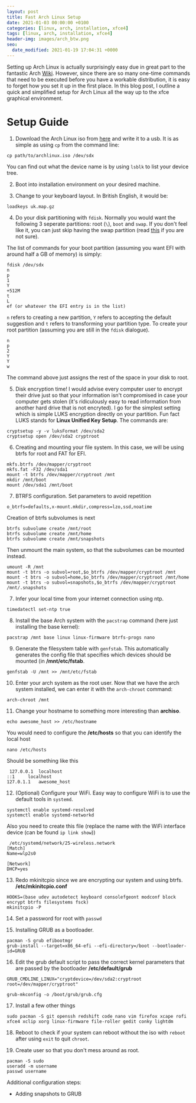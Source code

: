 ```yaml
---
layout: post
title: Fast Arch Linux Setup
date: 2021-01-03 00:00:00 +0100
categories: [linux, arch, installation, xfce4]
tags: [linux, arch, installation, xfce4]
header-img: images/arch_btw.png
seo:
  date_modified: 2021-01-19 17:04:31 +0000
---
```


Setting up Arch Linux is actually surprisingly easy due in great part to the fantastic Arch [Wiki](insert_wiki_link). However, since there are so many one-time commands that need to be executed before you have a workable distribution, it is easy to forget how you set it up in the first place. In this blog post, I outline a quick and simplified setup for Arch Linux all the way up to the xfce graphical environment. 

# Setup Guide

1. Download the Arch Linux iso from [here](insert_download_link) and write it to a usb. It is as simple as using `cp` from the command line:

```
cp path/to/archlinux.iso /dev/sdx
```

You can find out what the device name is by using `lsblk` to list your device tree. 

2. Boot into installation environment on your desired machine. 

3. Change to your keyboard layout. In British English, it would be:

```
loadkeys uk.map.gz
```

4. Do your disk partitioning with `fdisk`. Normally you would want the following 3 seperate partitions: root (`\`), `boot` and `swap`. If you don't feel like it, you can just skip having the swap partition (read [this](https://www.lifewire.com/do-you-need-swap-partition-2202049) if you are not sure).

The list of commands for your boot partition (assuming you want EFI with around half a GB of memory) is simply:
```
fdisk /dev/sdx
n
p 
1
Y
+512M
t
L
ef (or whatever the EFI entry is in the list)
```

`n` refers to creating a new partition, `Y` refers to accepting the default suggestion and `t` refers to transforming your partition type. To create your root partition (assuming you are still in the `fdisk` dialogue).

```
n
p
2
Y
Y
w
```

The command above just assigns the rest of the space in your disk to root. 

5. Disk encryption time! I would advise every computer user to encrypt their drive just so that your information isn't compromised in case your computer gets stolen (it's ridiculously easy to read information from another hard drive that is not encryted). I go for the simplest setting which is simple LUKS encryption directly on your partition. Fun fact LUKS stands for **Linux Unified Key Setup**. The commands are:

```
cryptsetup -y -v luksFormat /dev/sda2
cryptsetup open /dev/sda2 cryptroot
```

6. Creating and  mounting your file system. In this case, we will be using btrfs for root and FAT for EFI. 

```
mkfs.btrfs /dev/mapper/cryptroot
mkfs.fat -F32 /dev/sda1 
mount -t btrfs /dev/mapper/cryptroot /mnt
mkdir /mnt/boot
mount /dev/sda1 /mnt/boot
``` 

7. BTRFS configuration. Set parameters to avoid repetition

```
o_btrfs=defaults,x-mount.mkdir,compress=lzo,ssd,noatime
```

Creation of btrfs subvolumes is next

```
btrfs subvolume create /mnt/root
btrfs subvolume create /mnt/home
btrfs subvolume create /mnt/snapshots
```

Then unmount the main system, so that the subvolumes can be mounted instead. 

```
umount -R /mnt
mount -t btrs -o subvol=root,$o_btrfs /dev/mapper/cryptroot /mnt
mount -t btrs -o subvol=home,$o_btrfs /dev/mapper/cryptroot /mnt/home
mount -t btrs -o subvol=snapshots,$o_btrfs /dev/mapper/cryptroot /mnt/.snapshots
```

7. Infer your local time from your internet connection using ntp. 

`timedatectl set-ntp true`

8. Install the base Arch system with the `pacstrap` command (here just installing the base kernel):

```
pacstrap /mnt base linux linux-firmware btrfs-progs nano
```

9. Generate the filesystem table with `genfstab`. This automatically generates the config file that specifies which devices should be mounted (in **/mnt/etc/fstab**.

```
genfstab -U /mnt >> /mnt/etc/fstab
```

 10. Enter your arch system as the root user. Now that we have the arch system installed, we can enter it with the `arch-chroot` command:

 ```
 arch-chroot /mnt
 ```

 11. Change your hostname to something more interesting than **archiso**. 

 ```
 echo awesome_host >> /etc/hostname
 ```

 You would need to configure the **/etc/hosts** so that you can identify the local host

 ```
 nano /etc/hosts
 ```
Should be something like this

```
 127.0.0.1	localhost
::1		localhost
127.0.1.1	awesome_host
```

 12. (Optional) Configure your WiFi. Easy way to configure WiFi is to use the default tools in `systemd`. 

```
systemctl enable systemd-resolved
systemctl enable systemd-networkd

```

Also you need to create this file (replace the name with the WiFi interface device (can be found `ip link show`))

```
 /etc/systemd/network/25-wireless.network
[Match]
Name=wlp2s0

[Network]
DHCP=yes
```

13. Redo mkinitcpio since we are encrypting our system and using btrfs. **/etc/mkinitcpio.conf**

```
HOOKS=(base udev autodetect keyboard consolefgeont modconf block encrypt btrfs filesystems fsck)
mkinitcpio -P
```

14. Set a password for root with `passwd`


15. Installing GRUB as a bootloader. 

```
pacman -S grub efibootmgr
grub-install --target=x86_64-efi --efi-directory=/boot --bootloader-id=GRUB
```

16. Edit the grub default script to pass the correct kernel parameters that are passed by the bootloader **/etc/default/grub**

```
GRUB_CMDLINE_LINUX="cryptdevice=/dev/sda2:cryptroot root=/dev/mapper/cryptroot"
```

```
grub-mkconfig -o /boot/grub/grub.cfg
```


17. Install a few other things

```
sudo pacman -S git openssh redshift code nano vim firefox xcape rofi xfce4 xclip xorg linux-firmware file-roller gedit conky lightdm
```

18. Reboot to check if your system can reboot without the iso with `reboot` after using `exit` to quit `chroot`.


19. Create user so that you don't mess around as root. 

```
pacman -S sudo
useradd -m username
passwd username
```

Additional configuration steps:
* Adding snapshots to GRUB


